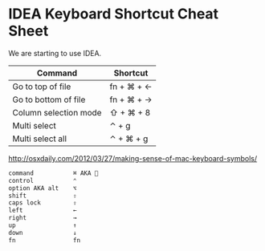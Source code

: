 # IDEA Keyboard Shortcut Cheat Sheet

We are starting to use IDEA.

| Command               | Shortcut    |
| ---                   | ---         |
| Go to top of file     | fn + ⌘ + ←  |
| Go to bottom of file  | fn + ⌘ + →  |
| Column selection mode | ⇧  + ⌘ + 8  |
| Multi select          | ⌃ + g       |
| Multi select all      | ⌃ + ⌘ + g  |


http://osxdaily.com/2012/03/27/making-sense-of-mac-keyboard-symbols/

```txt
command           ⌘ AKA 
control           ⌃
option AKA alt    ⌥
shift             ⇧
caps lock         ⇪
left              ←
right             →
up                ↑
down              ↓
fn                fn
```

